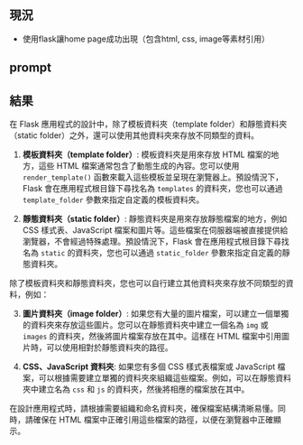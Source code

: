 ## 現況
- 使用flask讓home page成功出現（包含html, css, image等素材引用）

## prompt

## 結果
在 Flask 應用程式的設計中，除了模板資料夾（template folder）和靜態資料夾（static folder）之外，還可以使用其他資料夾來存放不同類型的資料。

1. **模板資料夾（template folder）**: 模板資料夾是用來存放 HTML 檔案的地方，這些 HTML 檔案通常包含了動態生成的內容。您可以使用 `render_template()` 函數來載入這些模板並呈現在瀏覽器上。預設情況下，Flask 會在應用程式根目錄下尋找名為 `templates` 的資料夾，您也可以通過 `template_folder` 參數來指定自定義的模板資料夾。

2. **靜態資料夾（static folder）**: 靜態資料夾是用來存放靜態檔案的地方，例如 CSS 樣式表、JavaScript 檔案和圖片等。這些檔案在伺服器端被直接提供給瀏覽器，不會經過特殊處理。預設情況下，Flask 會在應用程式根目錄下尋找名為 `static` 的資料夾，您也可以通過 `static_folder` 參數來指定自定義的靜態資料夾。

除了模板資料夾和靜態資料夾，您也可以自行建立其他資料夾來存放不同類型的資料，例如：

3. **圖片資料夾（image folder）**: 如果您有大量的圖片檔案，可以建立一個單獨的資料夾來存放這些圖片。您可以在靜態資料夾中建立一個名為 `img` 或 `images` 的資料夾，然後將圖片檔案存放在其中。這樣在 HTML 檔案中引用圖片時，可以使用相對於靜態資料夾的路徑。

4. **CSS、JavaScript 資料夾**: 如果您有多個 CSS 樣式表檔案或 JavaScript 檔案，可以根據需要建立單獨的資料夾來組織這些檔案。例如，可以在靜態資料夾中建立名為 `css` 和 `js` 的資料夾，然後將相應的檔案放在其中。

在設計應用程式時，請根據需要組織和命名資料夾，確保檔案結構清晰易懂。同時，請確保在 HTML 檔案中正確引用這些檔案的路徑，以便在瀏覽器中正確顯示。

